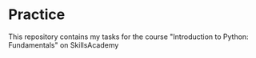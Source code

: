 # Practice
This repository contains my tasks for the course "Introduction to Python: Fundamentals" on SkillsAcademy
